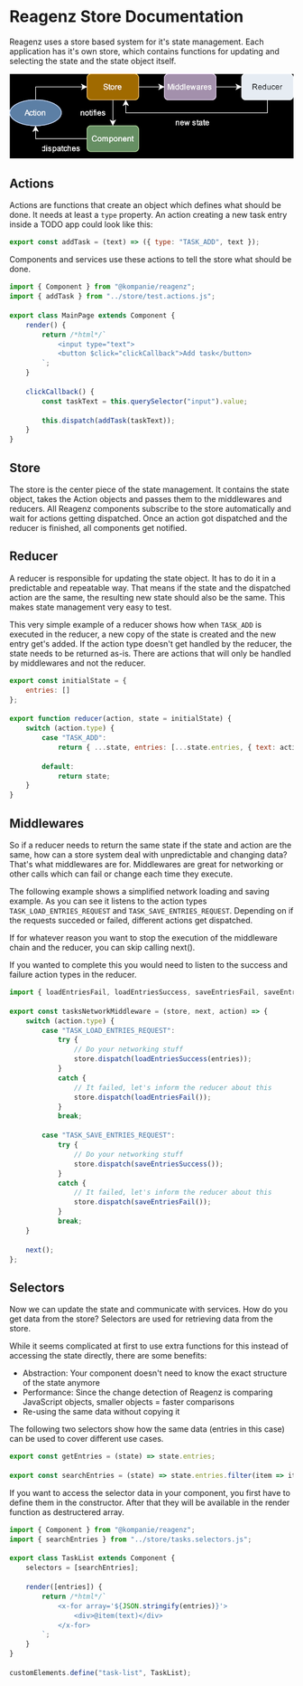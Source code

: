 # Reagenz Store Documentation

Reagenz uses a store based system for it's state management.
Each application has it's own store, which contains functions for updating and selecting the state and the state object itself.

![Store flow](./assets/StoreFlow.drawio.svg)

## Actions

Actions are functions that create an object which defines what should be done.
It needs at least a `type` property.
An action creating a new task entry inside a TODO app could look like this:

```js
export const addTask = (text) => ({ type: "TASK_ADD", text });
```

Components and services use these actions to tell the store what should be done.

```js
import { Component } from "@kompanie/reagenz";
import { addTask } from "../store/test.actions.js";

export class MainPage extends Component {
    render() {
        return /*html*/`
            <input type="text">
            <button $click="clickCallback">Add task</button>
        `;
    }

    clickCallback() {
        const taskText = this.querySelector("input").value;

        this.dispatch(addTask(taskText));
    }
}
```

## Store

The store is the center piece of the state management.
It contains the state object, takes the Action objects and passes them to the middlewares and reducers.
All Reagenz components subscribe to the store automatically and wait for actions getting dispatched.
Once an action got dispatched and the reducer is finished, all components get notified.

## Reducer

A reducer is responsible for updating the state object.
It has to do it in a predictable and repeatable way.
That means if the state and the dispatched action are the same, the resulting new state should also be the same.
This makes state management very easy to test.

This very simple example of a reducer shows how when `TASK_ADD` is executed in the reducer,
a new copy of the state is created and the new entry get's added.
If the action type doesn't get handled by the reducer, the state needs to be returned as-is.
There are actions that will only be handled by middlewares and not the reducer.

```js
export const initialState = {
    entries: []
};

export function reducer(action, state = initialState) {
    switch (action.type) {
        case "TASK_ADD":
            return { ...state, entries: [...state.entries, { text: action.text }] };

        default:
            return state;
    }
}
```

## Middlewares

So if a reducer needs to return the same state if the state and action are the same, how can a store system deal with unpredictable and changing data?
That's what middlewares are for.
Middlewares are great for networking or other calls which can fail or change each time they execute.

The following example shows a simplified network loading and saving example.
As you can see it listens to the action types `TASK_LOAD_ENTRIES_REQUEST` and `TASK_SAVE_ENTRIES_REQUEST`.
Depending on if the requests succeded or failed, different actions get dispatched.

If for whatever reason you want to stop the execution of the middleware chain and the reducer, you can skip calling next().

If you wanted to complete this you would need to listen to the success and failure action types in the reducer.

```js
import { loadEntriesFail, loadEntriesSuccess, saveEntriesFail, saveEntriesSuccess } from "./example.actions.js";

export const tasksNetworkMiddleware = (store, next, action) => {
    switch (action.type) {
        case "TASK_LOAD_ENTRIES_REQUEST":
            try {
                // Do your networking stuff
                store.dispatch(loadEntriesSuccess(entries));
            }
            catch {
                // It failed, let's inform the reducer about this
                store.dispatch(loadEntriesFail());
            }
            break;

        case "TASK_SAVE_ENTRIES_REQUEST":
            try {
                // Do your networking stuff
                store.dispatch(saveEntriesSuccess());
            }
            catch {
                // It failed, let's inform the reducer about this
                store.dispatch(saveEntriesFail());
            }
            break;
    }

    next();
};

```

## Selectors

Now we can update the state and communicate with services.
How do you get data from the store?
Selectors are used for retrieving data from the store.

While it seems complicated at first to use extra functions for this instead of accessing the state directly, there are some benefits:

* Abstraction: Your component doesn't need to know the exact structure of the state anymore
* Performance: Since the change detection of Reagenz is comparing JavaScript objects, smaller objects = faster comparisons
* Re-using the same data without copying it

The following two selectors show how the same data (entries in this case) can be used to cover different use cases.

```js
export const getEntries = (state) => state.entries;

export const searchEntries = (state) => state.entries.filter(item => item.text.toLowerCase().includes(state.searchValue.toLowerCase()));
```

If you want to access the selector data in your component, you first have to define them in the constructor.
After that they will be available in the render function as destructered array.

```js
import { Component } from "@kompanie/reagenz";
import { searchEntries } from "../store/tasks.selectors.js";

export class TaskList extends Component {
    selectors = [searchEntries];

    render([entries]) {
        return /*html*/`
            <x-for array='${JSON.stringify(entries)}'>
                <div>@item(text)</div>
            </x-for>
        `;
    }
}

customElements.define("task-list", TaskList);
```

